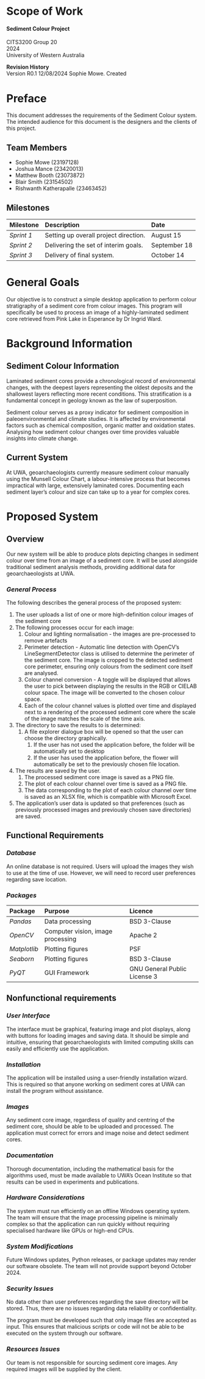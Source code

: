 # Scope of Work

#### Sediment Colour Project

CITS3200 Group 20  
2024  
University of Western Australia

**Revision History**  
Version R0.1 12/08/2024 Sophie Mowe. Created

# Preface

This document addresses the requirements of the Sediment Colour system. The intended audience for this document is the designers and the clients of this project.

## **Team Members**

* Sophie Mowe (23197128)  
* Joshua Mance (23420013)  
* Matthew Booth (23073872)  
* Blair Smith (23154502)  
* Rishwanth Katherapalle (23463452)

## **Milestones**

| Milestone | Description | Date |
| :---- | :---- | :---- |
| *Sprint 1* | Setting up overall project direction. | August 15 |
| *Sprint 2* | Delivering the set of interim goals. | September 18 |
| *Sprint 3* | Delivery of final system. | October 14 |

# General Goals

Our objective is to construct a simple desktop application to perform colour stratigraphy of a sediment core from colour images. This program will specifically be used to process an image of a highly-laminated sediment core retrieved from Pink Lake in Esperance by Dr Ingrid Ward.

# Background Information

## **Sediment Colour Information**

Laminated sediment cores provide a chronological record of environmental changes, with the deepest layers representing the oldest deposits and the shallowest layers reflecting more recent conditions. This stratification is a fundamental concept in geology known as the law of superposition.

Sediment colour serves as a proxy indicator for sediment composition in paleoenvironmental and climate studies. It is affected by environmental factors such as chemical composition, organic matter and oxidation states. Analysing how sediment colour changes over time provides valuable insights into climate change.

## **Current System**

At UWA, geoarchaeologists currently measure sediment colour manually using the Munsell Colour Chart, a labour-intensive process that becomes impractical with large, extensively laminated cores. Documenting each sediment layer’s colour and size can take up to a year for complex cores.

# Proposed System

## **Overview**

Our new system will be able to produce plots depicting changes in sediment colour over time from an image of a sediment core. It will be used alongside traditional sediment analysis methods, providing additional data for geoarchaeologists at UWA.

### *General Process*

The following describes the general process of the proposed system:

1. The user uploads a list of one or more high-definition colour images of the sediment core  
2. The following processes occur for each image:  
   1. Colour and lighting normalisation \- the images are pre-processed to remove artefacts  
   2. Perimeter detection \- Automatic line detection with OpenCV’s LineSegmentDetector class is utilised to determine the perimeter of the sediment core. The image is cropped to the detected sediment core perimeter, ensuring only colours from the sediment core itself are analysed.  
   3. Colour channel conversion \- A toggle will be displayed that allows the user to pick between displaying the results in the RGB or CIELAB colour space. The image will be converted to the chosen colour space.
   4. Each of the colour channel values is plotted over time and displayed next to a rendering of the processed sediment core where the scale of the image matches the scale of the time axis.  
3. The directory to save the results to is determined:  
   1. A file explorer dialogue box will be opened so that the user can choose the directory graphically.  
      1. If the user has not used the application before, the folder will be automatically set to desktop  
      2. If the user has used the application before, the flower will automatically be set to the previously chosen file location.  
4. The results are saved by the user.  
   1. The processed sediment core image is saved as a PNG file.
   2. The plot of each colour channel over time is saved as a PNG file.
   3. The data corresponding to the plot of each colour channel over time is saved as an XLSX file, which is compatible with Microsoft Excel.  
5. The application’s user data is updated so that preferences (such as previously processed images and previously chosen save directories) are saved.

## **Functional Requirements**

### *Database*

An online database is not required. Users will upload the images they wish to use at the time of use. However, we will need to record user preferences regarding save location.

### *Packages*

| Package | Purpose | Licence |
| :---- | :---- | :---- |
| *Pandas* | Data processing | BSD 3-Clause |
| *OpenCV* | Computer vision, image processing | Apache 2 |
| *Matplotlib* | Plotting figures | PSF |
| *Seaborn* | Plotting figures | BSD 3-Clause |
| *PyQT* | GUI Framework | GNU General Public License 3 |

## **Nonfunctional requirements**

### *User Interface*

The interface must be graphical, featuring image and plot displays, along with buttons for loading images and saving data. It should be simple and intuitive, ensuring that geoarchaeologists with limited computing skills can easily and efficiently use the application.

### *Installation*

The application will be installed using a user-friendly installation wizard. This is required so that anyone working on sediment cores at UWA can install  the program without assistance.

### *Images*

Any sediment core image, regardless of quality and centring of the sediment core, should be able to be uploaded and processed. The application must correct for errors and image noise and detect sediment cores.

### *Documentation*

Thorough documentation, including the mathematical basis for the algorithms used, must be made available to UWA’s Ocean Institute so that results can be used in experiments and publications.

### *Hardware Considerations*

The system must run efficiently on an offline Windows operating system. The team will ensure that the image processing pipeline is minimally complex so that the application can run quickly without requiring specialised hardware like GPUs or high-end CPUs. 

### *System Modifications*

Future Windows updates, Python releases, or package updates may render our software obsolete. The team will not provide support beyond October 2024.

### *Security Issues*

No data other than user preferences regarding the save directory will be stored. Thus, there are no issues regarding data reliability or confidentiality. 

The program must be developed such that only image files are accepted as input. This ensures that malicious scripts or code will not be able to be executed on the system through our software.

### *Resources Issues*

Our team is not responsible for sourcing sediment core images. Any required images will be supplied by the client.
